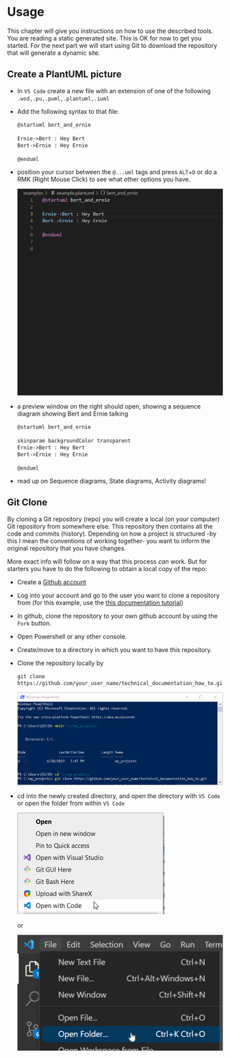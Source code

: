 # Usage

This chapter will give you instructions on how to use the described tools. You are reading a static generated site. This is OK for now to get you started. For the next part we will start using Git to download the repository that will generate a dynamic site.

## Create a PlantUML picture

- In `VS Code` create a new file with an extension of one of the following `.wsd,.pu,.puml,.plantuml,.iuml`
- Add the following syntax to that file:
  ```
  @startuml bert_and_ernie

  Ernie->Bert : Hey Bert
  Bert->Ernie : Hey Ernie

  @enduml
  ```
- position your cursor between the `@...uml` tags and press `ALT`+`D` or do a RMK (Right Mouse Click) to see what other options you have.

   ![VSCodePlantUmlPreview](./images/code_plantuml_render.gif "PlantUML preview")

- a preview window on the right should open, showing a sequence diagram showing Bert and Ernie talking
  
  ```plantuml
  @startuml bert_and_ernie
  
  skinparam backgroundColor transparent
  Ernie->Bert : Hey Bert
  Bert->Ernie : Hey Ernie

  @enduml
  ```
 - read up on Sequence diagrams, State diagrams, Activity diagrams!

 ## Git Clone

By cloning a Git repository (repo) you will create a local (on your computer) Git repository from somewhere else. This repository then contains all the code and commits (history). Depending on how a project is structured -by this I mean the conventions of working together- you want to inform the original repository that you have changes.

More exact info will follow on a way that this process _can_ work. But for starters you have to do the following to obtain a local copy of the repo:

- Create a [Github account](https://github.com/signup?)
- Log into your account and go to the user you want to clone a repository from (for this example, use the [this documentation tutorial](https://github.com/luminize/technical_documentation_how_to))
- In github, clone the repository to your own github account by using the `Fork` button.
- Open Powershell or any other console.
- Create/move to a directory in which you want to have this repository.
- Clone the repository locally by 
  ```
  git clone https://github.com/your_user_name/technical_documentation_how_to.git
  ```
  ![](images/powershell_git_clone.png)
- cd into the newly created directory, and open the directory with `VS Code` or open the folder from within `VS Code`
  
  ![open_repository_with_vscode](images/open_repository.png)

  or

  ![open_repositort_within_vscode](images/code_open_folder.png)